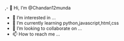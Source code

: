 ,- 👋 Hi, I’m @Chandan12munda
- 👀 I’m interested in ...
- 🌱 I’m currently learning python,javascript,html,css
- 💞️ I’m looking to collaborate on ...
- 📫 How to reach me ...






